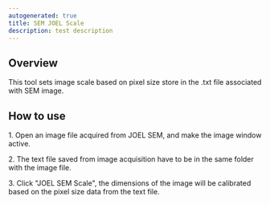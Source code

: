 ```yaml
---
autogenerated: true
title: SEM JOEL Scale
description: test description
---
```


**Overview**
------------

This tool sets image scale based on pixel size store in the .txt file associated with SEM image.

**How to use**
--------------

1\. Open an image file acquired from JOEL SEM, and make the image window active.

2\. The text file saved from image acquisition have to be in the same folder with the image file.

3\. Click "JOEL SEM Scale", the dimensions of the image will be calibrated based on the pixel size data from the text file.
